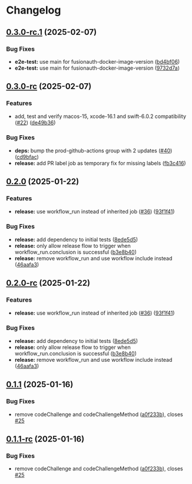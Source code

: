 # Changelog

## [0.3.0-rc.1](https://github.com/sonderformat-llc/fusionauth-swift-sdk/compare/v0.3.0-rc...v0.3.0-rc.1) (2025-02-07)


### Bug Fixes

* **e2e-test:** use main for fusionauth-docker-image-version ([bd4bf06](https://github.com/sonderformat-llc/fusionauth-swift-sdk/commit/bd4bf06479d62fb010977f67ca793936df4d99c5))
* **e2e-test:** use main for fusionauth-docker-image-version ([9732d7a](https://github.com/sonderformat-llc/fusionauth-swift-sdk/commit/9732d7af7b8b3744ebe5f91095fe0a14c504ec93))

## [0.3.0-rc](https://github.com/sonderformat-llc/fusionauth-swift-sdk/compare/v0.2.0...v0.3.0-rc) (2025-02-07)


### Features

* add, test and verify macos-15, xcode-16.1 and swift-6.0.2 compatibility ([#22](https://github.com/sonderformat-llc/fusionauth-swift-sdk/issues/22)) ([de49b36](https://github.com/sonderformat-llc/fusionauth-swift-sdk/commit/de49b362ec9cf0b6839536e283d4af96f275ee12))


### Bug Fixes

* **deps:** bump the prod-github-actions group with 2 updates ([#40](https://github.com/sonderformat-llc/fusionauth-swift-sdk/issues/40)) ([cd9bfac](https://github.com/sonderformat-llc/fusionauth-swift-sdk/commit/cd9bfac23b946a1735911bb9ed634f21a3ae8ce1))
* **release:** add PR label job as temporary fix for missing labels ([fb3c416](https://github.com/sonderformat-llc/fusionauth-swift-sdk/commit/fb3c41614f4b377c9c0ff43283608b82c23de83e))

## [0.2.0](https://github.com/sonderformat-llc/fusionauth-swift-sdk/compare/v0.1.1...v0.2.0) (2025-01-22)


### Features

* **release:** use workflow_run instead of inherited job ([#36](https://github.com/sonderformat-llc/fusionauth-swift-sdk/issues/36)) ([93f1f41](https://github.com/sonderformat-llc/fusionauth-swift-sdk/commit/93f1f41cc49890839a78b3c051f58c271918f739))


### Bug Fixes

* **release:** add dependency to initial tests ([8ede5d5](https://github.com/sonderformat-llc/fusionauth-swift-sdk/commit/8ede5d5d1043bf9a182a198113658453bdcc01c3))
* **release:** only allow release flow to trigger when workflow_run.conclusion is successful ([b3e8b40](https://github.com/sonderformat-llc/fusionauth-swift-sdk/commit/b3e8b40d6d30d76025c5fecf5d06b6b3f38288a1))
* **release:** remove workflow_run and use workflow include instead ([46aafa3](https://github.com/sonderformat-llc/fusionauth-swift-sdk/commit/46aafa388aa25cf6c188d572b0766a6051bc81f9))

## [0.2.0-rc](https://github.com/sonderformat-llc/fusionauth-swift-sdk/compare/v0.1.1...v0.2.0-rc) (2025-01-22)


### Features

* **release:** use workflow_run instead of inherited job ([#36](https://github.com/sonderformat-llc/fusionauth-swift-sdk/issues/36)) ([93f1f41](https://github.com/sonderformat-llc/fusionauth-swift-sdk/commit/93f1f41cc49890839a78b3c051f58c271918f739))


### Bug Fixes

* **release:** add dependency to initial tests ([8ede5d5](https://github.com/sonderformat-llc/fusionauth-swift-sdk/commit/8ede5d5d1043bf9a182a198113658453bdcc01c3))
* **release:** only allow release flow to trigger when workflow_run.conclusion is successful ([b3e8b40](https://github.com/sonderformat-llc/fusionauth-swift-sdk/commit/b3e8b40d6d30d76025c5fecf5d06b6b3f38288a1))
* **release:** remove workflow_run and use workflow include instead ([46aafa3](https://github.com/sonderformat-llc/fusionauth-swift-sdk/commit/46aafa388aa25cf6c188d572b0766a6051bc81f9))

## [0.1.1](https://github.com/sonderformat-llc/fusionauth-swift-sdk/compare/v0.1.0...v0.1.1) (2025-01-16)


### Bug Fixes

* remove codeChallenge and codeChallengeMethod ([a0f233b](https://github.com/sonderformat-llc/fusionauth-swift-sdk/commit/a0f233b1781b6188285c433a8a54ee2c62f3f9cb)), closes [#25](https://github.com/sonderformat-llc/fusionauth-swift-sdk/issues/25)

## [0.1.1-rc](https://github.com/sonderformat-llc/fusionauth-swift-sdk/compare/v0.1.0...v0.1.1-rc) (2025-01-16)


### Bug Fixes

* remove codeChallenge and codeChallengeMethod ([a0f233b](https://github.com/sonderformat-llc/fusionauth-swift-sdk/commit/a0f233b1781b6188285c433a8a54ee2c62f3f9cb)), closes [#25](https://github.com/sonderformat-llc/fusionauth-swift-sdk/issues/25)
